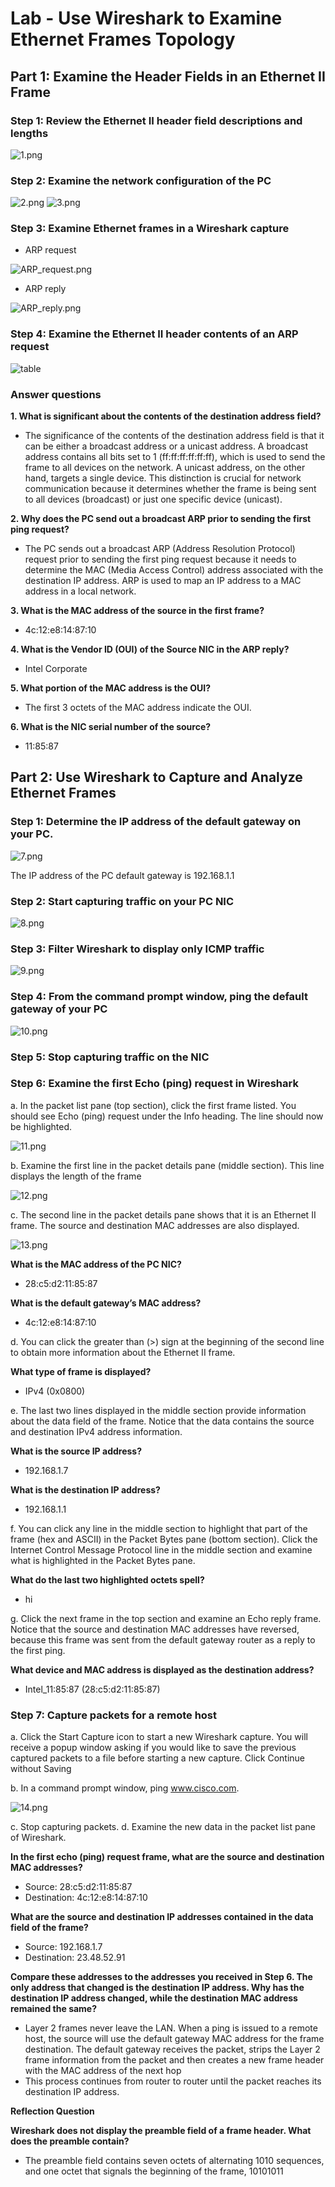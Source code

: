 # Lab - Use Wireshark to Examine Ethernet Frames Topology   

## Part 1: Examine the Header Fields in an Ethernet II Frame

### Step 1: Review the Ethernet II header field descriptions and lengths

![1.png](1.png)

### Step 2: Examine the network configuration of the PC

![2.png](2.png)
![3.png](3.png)

### Step 3: Examine Ethernet frames in a Wireshark capture
- ARP request

![ARP_request.png](4.png)
- ARP reply

![ARP_reply.png](5.png)

### Step 4: Examine the Ethernet II header contents of an ARP request
![table](6.png)

### Answer questions
**1. What is significant about the contents of the destination address field?**
- The significance of the contents of the destination address field is that it can be either a broadcast address or a unicast address. A broadcast address contains all bits set to 1 (ff:ff:ff:ff:ff:ff), which is used to send the frame to all devices on the network. A unicast address, on the other hand, targets a single device. This distinction is crucial for network communication because it determines whether the frame is being sent to all devices (broadcast) or just one specific device (unicast).

**2. Why does the PC send out a broadcast ARP prior to sending the first ping request?**
- The PC sends out a broadcast ARP (Address Resolution Protocol) request prior to sending the first ping request because it needs to determine the MAC (Media Access Control) address associated with the destination IP address. ARP is used to map an IP address to a MAC address in a local network.

**3. What is the MAC address of the source in the first frame?**
- 4c:12:e8:14:87:10

**4. What is the Vendor ID (OUI) of the Source NIC in the ARP reply?**
- Intel Corporate

**5. What portion of the MAC address is the OUI?**
- The first 3 octets of the MAC address indicate the OUI.

**6. What is the NIC serial number of the source?**
- 11:85:87


## Part 2: Use Wireshark to Capture and Analyze Ethernet Frames
### Step 1: Determine the IP address of the default gateway on your PC.
![7.png](7.png)

The IP address of the PC default gateway is 192.168.1.1

### Step 2: Start capturing traffic on your PC NIC
![8.png](8.png)

### Step 3: Filter Wireshark to display only ICMP traffic

![9.png](9.png)

### Step 4: From the command prompt window, ping the default gateway of your PC

![10.png](10.png)

### Step 5: Stop capturing traffic on the NIC

### Step 6: Examine the first Echo (ping) request in Wireshark
a. In the packet list pane (top section), click the first frame listed. You should see Echo (ping) request
under the Info heading. The line should now be highlighted.

![11.png](11.png)

b. Examine the first line in the packet details pane (middle section). This line displays the length of the
frame

![12.png](12.png)

c. The second line in the packet details pane shows that it is an Ethernet II frame. The source and
destination MAC addresses are also displayed.

![13.png](13.png)

**What is the MAC address of the PC NIC?**
- 28:c5:d2:11:85:87

**What is the default gateway’s MAC address?**
- 4c:12:e8:14:87:10

d. You can click the greater than (>) sign at the beginning of the second line to obtain more information
about the Ethernet II frame.

**What type of frame is displayed?**
- IPv4 (0x0800)

e. The last two lines displayed in the middle section provide information about the data field of the frame.
Notice that the data contains the source and destination IPv4 address information.

**What is the source IP address?**
- 192.168.1.7

**What is the destination IP address?**
- 192.168.1.1

f. You can click any line in the middle section to highlight that part of the frame (hex and ASCII) in the
Packet Bytes pane (bottom section). Click the Internet Control Message Protocol line in the middle
section and examine what is highlighted in the Packet Bytes pane.

**What do the last two highlighted octets spell?**
- hi

g. Click the next frame in the top section and examine an Echo reply frame. Notice that the source and
destination MAC addresses have reversed, because this frame was sent from the default gateway router
as a reply to the first ping.

**What device and MAC address is displayed as the destination address?**
- Intel_11:85:87 (28:c5:d2:11:85:87)


### Step 7: Capture packets for a remote host

a. Click the Start Capture icon to start a new Wireshark capture. You will receive a popup window asking if
you would like to save the previous captured packets to a file before starting a new capture. Click
Continue without Saving

b. In a command prompt window, ping www.cisco.com.

![14.png](14.png)

c. Stop capturing packets.
d. Examine the new data in the packet list pane of Wireshark.

**In the first echo (ping) request frame, what are the source and destination MAC addresses?**
- Source: 28:c5:d2:11:85:87
- Destination: 4c:12:e8:14:87:10

**What are the source and destination IP addresses contained in the data field of the frame?**
- Source: 192.168.1.7
- Destination: 23.48.52.91

**Compare these addresses to the addresses you received in Step 6. The only address that changed is the
destination IP address. Why has the destination IP address changed, while the destination MAC address
remained the same?**
- Layer 2 frames never leave the LAN. When a ping is issued to a
remote host, the source will use the default gateway MAC address
for the frame destination. The default gateway receives the packet, strips the Layer 2 frame information from the packet and then creates a new frame header with the MAC address of the next hop
- This process continues from router to router until the packet
reaches its destination IP address.

**Reflection Question**

**Wireshark does not display the preamble field of a frame header. What does the preamble contain?**
- The preamble field contains seven octets of alternating 1010 sequences, and one octet that signals the beginning of the frame, 10101011
